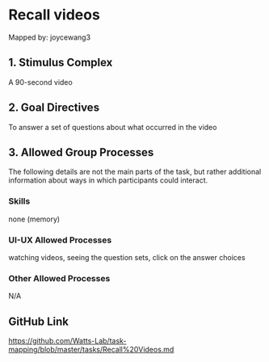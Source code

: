 # Recall videos

Mapped by: joycewang3 

## 1. Stimulus Complex 
A 90-second video

## 2. Goal Directives 
To answer a set of questions about what occurred in the video

## 3. Allowed Group Processes 
The following details are not the main parts of the task, but rather additional information about ways in which participants could interact.

### Skills 
none (memory)

### UI-UX Allowed Processes
watching videos, seeing the question sets, click on the answer choices

### Other Allowed Processes
N/A

## GitHub Link 
https://github.com/Watts-Lab/task-mapping/blob/master/tasks/Recall%20Videos.md
